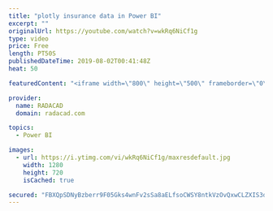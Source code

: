 ```yaml
---
title: "plotly insurance data in Power BI"
excerpt: ""
originalUrl: https://youtube.com/watch?v=wkRq6NiCf1g
type: video
price: Free
length: PT50S
publishedDateTime: 2019-08-02T00:41:48Z
heat: 50

featuredContent: "<iframe width=\"800\" height=\"500\" frameborder=\"0\" src=\"https://www.youtube.com/embed/wkRq6NiCf1g\" allow=\"accelerometer; autoplay; encrypted-media; gyroscope; picture-in-picture\" allowfullscreen></iframe>"

provider:
  name: RADACAD
  domain: radacad.com

topics:
  - Power BI

images:
  - url: https://i.ytimg.com/vi/wkRq6NiCf1g/maxresdefault.jpg
    width: 1280
    height: 720
    isCached: true

secured: "FBXQpSDNyBzberr9F05Gks4wnFv2sSa8aELfsoCWSY8ntkVzOvQxwCLZXIS3dIZf9FmVJkSAwaGxmGBROcUZWW9O1E+qEDFtDq2L5NBWeUiiApudTGITZb9Qz2iC82l7lFIgdI17vBAKYla4Cr4Bk6LHwfPQBsIW75gZMxnFKzNUvjOzUUwfIt8qgZgYyl7F6SCp3wM/uXlgeg/ITxeH6kmySdxmMnpvhErNQz0Gl4F7RNbw1jXg5435U281dUSyNvgxR3caYSsxv1KvsMJMp57/C0/Atl0Txg7peuPSX5+oeSSu/wrzZWWIeWRKq5A3TXqETq7DlPXq+MQydEXymUJ2HiSosPYsXn5S/EBlxtpui8Tu5kZc2NTxF/2IktMwSs96YHNVkH4HDYaJr8OFJwcfLl0E6WhefpQOQ1tUG3U=;7xx3/LXxJ3VTbeeNo0KrWw=="
---
```



